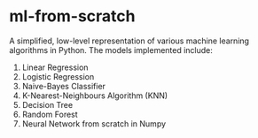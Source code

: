 # ml-from-scratch
A simplified, low-level representation of various machine learning algorithms in Python.
The models implemented include:
1. Linear Regression
2. Logistic Regression
3. Naive-Bayes Classifier
4. K-Nearest-Neighbours Algorithm (KNN)
5. Decision Tree
6. Random Forest
7. Neural Network from scratch in Numpy
